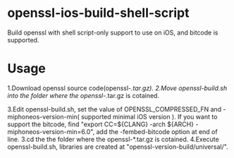# openssl-ios-build-shell-script
Build openssl with shell script-only support to use on iOS, and bitcode is supported.

# Usage
1.Download openssl source code(openssl-*.tar.gz). 
2.Move openssl-build.sh into the folder where the openssl-*.tar.gz is cotained.

3.Edit openssl-build.sh, set the value of OPENSSL_COMPRESSED_FN and -miphoneos-version-min( supported minimal iOS version ).
If you want to support the bitcode, find "export CC=${CLANG} -arch ${ARCH} -miphoneos-version-min=6.0", add the -fembed-bitcode option at end of line.
3.cd the the folder where the openssl-*.tar.gz is cotained.
4.Execute openssl-build.sh, libraries are created at "openssl-version-build/universal/".


